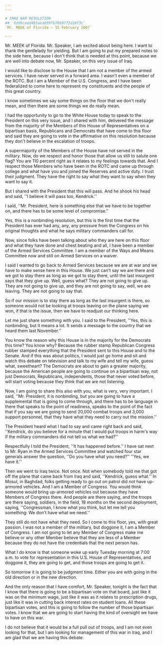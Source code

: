 ```yaml
---
---

# IRAQ WAR RESOLUTION
## `6dd9ceed483aea059fb76b9773d18f3c`
`Mr. MEEK of Florida — 15 February 2007`

---
```



Mr. MEEK of Florida. Mr. Speaker, I am excited about being here. I 
want to thank the gentlelady for yielding. But I am going to put my 
prepared notes to the side here, because I don't think that is needed 
at this point, because we are well into debate now, Mr. Speaker, on 
this very issue of Iraq.

I would like to disclose to the House that I am not a member of the 
armed services. I have never served in a forward area. I wasn't even a 
member of the ROTC. But I am a Member of the U.S. Congress, and I have 
been federalized to come here to represent my constituents and the 
people of this great country.

I know sometimes we say some things on the floor that we don't really 
mean, and then there are some things we do really mean.

I had the opportunity to go to the White House today to speak to the 
President on this very issue, and I shared with him, delivered the 
message from the majority of the Members of this House of 
Representatives on a bipartisan basis, Republicans and Democrats that 
have come to this floor and said they are going to vote in the 
affirmative on this resolution because they don't believe in the 
escalation of troops.

A supermajority of the Members of the House have not served in the 
military. Now, do we respect and honor those that allow us still to 
salute one flag? You are 110 percent right as it relates to my feelings 
towards that. And I respect those Members who have been in the ROTC and 
came up through college and what have you and joined the Reserves and 
active duty. I trust their judgment. They have the right to say what 
they want to say when they want to say it.

But I shared with the President that this will pass. And he shook his 
head and said, ''I believe it will pass too, Kendrick.''

I said, ''Mr. President, here is something else that we have to be 
together on, and there has to be some level of compromise.''

Yes, this is a nonbinding resolution, but this is the first time that 
the President has ever had any, any, any pressure from the Congress on 
his original thoughts and what he says military commanders call for.

Now, since folks have been talking about who they are here on this 
floor and what they have done and chest beating and all, I have been a 
member of the Armed Services Committee. I am a member of the Ways and 
Means Committee now and still on Armed Services on a waiver.

I said I wanted to go back to Armed Services because we are at war 
and we have to make sense here in this House. We just can't say we are 
there and we got to stay there as long as we got to stay there, until 
the last insurgent says that they give up. Well, guess what? They are 
not going to give up. They are not going to give up, and they are not 
going to say, well, we are leaving. They are not going to say that.

So if our mission is to stay there as long as the last insurgent is 
there, so someone would not be looking at troops leaving on the plane 
saying we won, if that is the issue, then we have to readjust our 
thinking here.

Let me just share something with you. I said to the President, ''Yes, 
this is nonbinding, but it means a lot. It sends a message to the 
country that we heard them last November.''

You know the reason why this House is in the majority for the 
Democrats this time? You know why? Because the rubber stamp Republican 
Congress rubber stamped everything that the President sent to this 
House and to the Senate. And if this was about politics, I would just 
go home and sit and watch this debate on television and talk to my wife 
and tell my wife, guess what, sweetheart? The Democrats are about to 
gain a greater majority, because the American people are going to 
continue on a bipartisan way, not just Democrats, Republicans, 
independents, those that never voted before, will start voting because 
they think that we are not listening.

Now, I am going to share this also with you, what is very, very 
important. I said, ''Mr. President, it is nonbinding, but you are going 
to have a supplemental that is going to come through, and there has to 
be language in there that speaks to the point of readiness, speaks to 
the point of the fact that if you say we are going to send 20,000 
combat troops and 3,000 support personnel, that they have what they 
need to carry out the mission.''

The President heard what I had to say and came right back and said, 
''Kendrick, do you believe for a minute that I would put troops in 
harm's way if the military commanders did not tell us what we had?''

Respectfully I told the President, ''It has happened before.'' I have 
sat next to Mr. Ryan in the Armed Services Committee and watched four 
star generals answer the question, ''Do you have what you need?'' 
''Yes, we have it.''

Then we went to Iraq twice. Not once. Not when somebody told me that 
got off the plane that came back from Iraq and said, ''Kendrick, guess 
what.'' In Mosul, in Baghdad, folks getting ready to go out on patrol 
did not have up-armored vehicles. And I am a Member of Congress. You 
would think someone would bring up-armored vehicles out because they 
have Members of Congress there. And people are there saying, and the 
troops are there saying, soldiers, in the field, 18 months on the 
second deployment, saying, ''Congressman, I know what you think, but 
let me tell you something: We don't have what we need.''



They still do not have what they need. So I come to this floor, yes, 
with great passion. I was not a member of the military, but doggone it, 
I am a Member of Congress. I am not going to let any Member of Congress 
make me believe or any other Member believe that they are less of a 
Member because they do not have the credentials that the next person 
has.

What I do know is that someone woke up early Tuesday morning at 7:00 
a.m. to vote for representation in this U.S. House of Representatives, 
and doggone it, they are going to get, and those troops are going to 
get it.

So tomorrow it is going to be judgment time. Either you are with 
going in the old direction or in the new direction.

And the only reason that I have comfort, Mr. Speaker, tonight is the 
fact that I know that there is going to be a bipartisan vote on that 
board, just like it was on the minimum wage, just like it was as it 
relates to prescription drugs, just like it was in cutting back 
interest rates on student loans. All these bipartisan votes, and this 
is going to follow the number of those bipartisan votes. I know that we 
are going to start having the kind of oversight we have to have on this 
war.

I do not believe that it would be a full pull out of troops, and I am 
not even looking for that, but I am looking for management of this war 
in Iraq, and I am glad that we are having this debate.